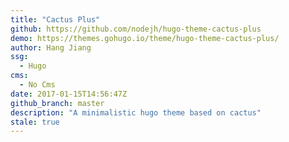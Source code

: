 ```yaml
---
title: "Cactus Plus"
github: https://github.com/nodejh/hugo-theme-cactus-plus
demo: https://themes.gohugo.io/theme/hugo-theme-cactus-plus/
author: Hang Jiang
ssg:
  - Hugo
cms:
  - No Cms
date: 2017-01-15T14:56:47Z
github_branch: master
description: "A minimalistic hugo theme based on cactus"
stale: true
---
```

